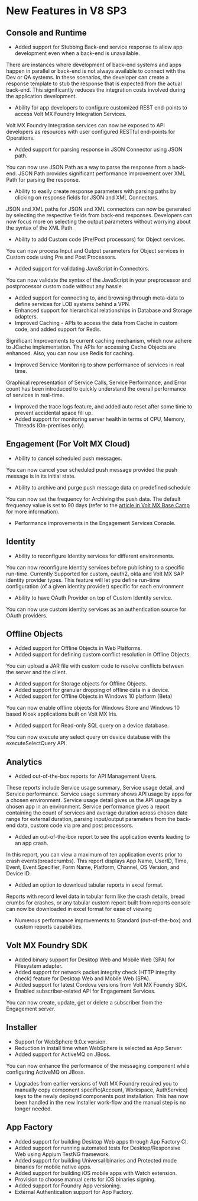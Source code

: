                           

New Features in V8 SP3
======================

Console and Runtime
-------------------

*   Added support for Stubbing Back-end service response to allow app development even when a back-end is unavailable.

There are instances where development of back-end systems and apps happen in parallel or back-end is not always available to connect with the Dev or QA systems. In these scenarios, the developer can create a response template to stub the response that is expected from the actual back-end. This significantly reduces the integration costs involved during the application development.

*   Ability for app developers to configure customized REST end-points to access Volt MX Foundry Integration Services.

Volt MX  Foundry Integration services can now be exposed to API developers as resources with user configured RESTful end-points for Operations.

*   Added support for parsing response in JSON Connector using JSON path.

You can now use JSON Path as a way to parse the response from a back-end. JSON Path provides significant performance improvement over XML Path for parsing the response.

*   Ability to easily create response parameters with parsing paths by clicking on response fields for JSON and XML Connectors.

JSON and XML paths for JSON and XML connectors can now be generated by selecting the respective fields from back-end responses. Developers can now focus more on selecting the output parameters without worrying about the syntax of the XML Path.

*   Ability to add Custom code (Pre/Post processors) for Object services.

You can now process Input and Output parameters for Object services in Custom code using Pre and Post Processors.

*   Added support for validating JavaScript in Connectors.

You can now validate the syntax of the JavaScript in your preprocessor and postprocessor custom code without any hassle.

*   Added support for connecting to, and browsing through meta-data to define services for LOB systems behind a VPN.
*   Enhanced support for hierarchical relationships in Database and Storage adapters.
*   Improved Caching - APIs to access the data from Cache in custom code, and added support for Redis.

Significant Improvements to current caching mechanism, which now adhere to JCache implementation. The APIs for accessing Cache Objects are enhanced. Also, you can now use Redis for caching.

*   Improved Service Monitoring to show performance of services in real time.

Graphical representation of Service Calls, Service Performance, and Error count has been introduced to quickly understand the overall performance of services in real-time.

*   Improved the trace logs feature, and added auto reset after some time to prevent accidental space fill up.
*   Added support for monitoring server health in terms of CPU, Memory, Threads (On-premises only).

Engagement (For Volt MX Cloud)
---------------------------

*   Ability to cancel scheduled push messages.

You can now cancel your scheduled push message provided the push message is in its initial state.

*   Ability to archive and purge push message data on predefined schedule

You can now set the frequency for Archiving the push data. The default frequency value is set to 90 days (refer to the [article in Volt MX Base Camp](https://support.hcltechsw.com/csm?id=kb_article&sysparm_article=KB0083547) for more information).

*   Performance improvements in the Engagement Services Console.

Identity
--------

*   Ability to reconfigure Identity services for different environments.

You can now reconfigure Identity services before publishing to a specific run-time. Currently Supported for custom, oauth2, okta and Volt MX SAP identity provider types. This feature will let you define run-time configuration (of a given identity provider) specific for each environment

*   Ability to have OAuth Provider on top of Custom Identity service.

You can now use custom identity services as an authentication source for OAuth providers.

Offline Objects
---------------

*   Added support for Offline Objects in Web Platforms.
*   Added support for defining custom conflict resolution in Offline Objects.

You can upload a JAR file with custom code to resolve conflicts between the server and the client.

*   Added support for Storage objects for Offline Objects.
*   Added support for granular dropping of offline data in a device.
*   Added support for Offline Objects in Windows 10 platform (Beta)

You can now enable offline objects for Windows Store and Windows 10 based Kiosk applications built on Volt MX Iris.

*   Added support for Read-only SQL query on a device database.

You can now execute any select query on device database with the executeSelectQuery API.

Analytics
---------

*   Added out-of-the-box reports for API Management Users.

These reports include Service usage summary, Service usage detail, and Service performance. Service usage summary shows API usage by apps for a chosen environment. Service usage detail gives us the API usage by a chosen app in an environment. Service performance gives a report containing the count of services and average duration across chosen date range for external duration, parsing input/output parameters from the back-end data, custom code via pre and post processors.

*   Added an out-of-the-box report to see the application events leading to an app crash.

In this report, you can view a maximum of ten application events prior to crash events(breadcrumbs). This report displays App Name, UserID, Time, Event, Event Specifier, Form Name, Platform, Channel, OS Version, and Device ID.

*   Added an option to download tabular reports in excel format.

Reports with record level data in tabular form like the crash details, bread crumbs for crashes, or any tabular custom report built from reports console can now be downloaded in excel format for ease of viewing

*   Numerous performance improvements to Standard (out-of-the-box) and custom reports capabilities.

Volt MX  Foundry SDK
---------------

*   Added binary support for Desktop Web and Mobile Web (SPA) for Filesystem adapter.
*   Added support for network packet integrity check (HTTP integrity check) feature for Desktop Web and Mobile Web (SPA).
*   Added support for latest Cordova versions from Volt MX Foundry SDK.
*   Enabled subscriber-related API for Engagement Services.

You can now create, update, get or delete a subscriber from the Engagement server.

Installer
---------

*   Support for WebSphere 9.0.x version.
*   Reduction in install time when WebSphere is selected as App Server.
*   Added support for ActiveMQ on JBoss.

You can now enhance the performance of the messaging component while configuring ActiveMQ on JBoss.

*   Upgrades from earlier versions of Volt MX Foundry required you to manually copy component specific(Account, Workspace, AuthService) keys to the newly deployed components post installation. This has now been handled in the new Installer work-flow and the manual step is no longer needed.

App Factory
-----------

*   Added support for building Desktop Web apps through App Factory CI.
*   Added support for running automated tests for Desktop/Responsive Web using Appium TestNG framework.
*   Added support for building Universal binaries and Protected mode binaries for mobile native apps.
*   Added support for building iOS mobile apps with Watch extension.
*   Provision to choose manual certs for iOS binaries signing.
*   Added support for Foundry App versioning.
*   External Authentication support for App Factory.

